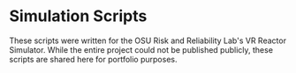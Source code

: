 # Simulation Scripts
 These scripts were written for the OSU Risk and Reliability Lab's VR Reactor Simulator. While the entire project could not be published publicly, these scripts are shared here for portfolio purposes.
